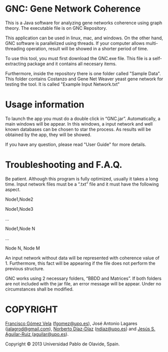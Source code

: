 ﻿GNC: Gene Network Coherence
===========================

This is a Java software for analyzing gene networks coherence using graph theory.
The executable file is on GNC Repository.

This application can be used in linux, mac, and windows. On the other hand, GNC software is parallelized using threads. If your computer allows multi-threading operation, result will be showed in a shorter period of time.

To use this tool, you must first download the GNC.exe file. This file is a self-extracting package and it contains all necesary items.

Furthermore, inside the repository there is one folder called "Sample Data". This folder contains Costanzo and Gene Net Weaver yeast gene network for testing the tool. It is called "Example Input Network.txt"



Usage information
=================

To launch the app you must do a double click in “GNC.jar”. Automatically, a main windows will be appear. In this windows, a input network and well known databases can be chosen to star the process. As results will be obtained by the app, they will be showed.

If you have any question, please read "User Guide" for more details.



Troubleshooting and F.A.Q.
==========================

Be patient. Although this program is fully optimized, usually it takes a long time.
Input network files must be a “.txt” file and it must have the following aspect.

Node1,Node2

Node1,Node3

...

Node1,Node N

...

Node N, Node M

An input network without data will be represented with coherence value of 1. Furthermore, this fact will be appearing if the file does not perform the previous structure.

GNC works using 2 necessary folders, “BBDD and Matrices”. If both folders are not included with the jar file, an error message will be appear. Under no circumstances shall be modified.

COPYRIGHT
=========
<a href="http://www.upo.es/eps/fgomez/">Francisco Gómez Vela</a> (<a href="mailto:fgomez@upo.es">fgomez@upo.es</a>), José Antonio Lagares (<a href="mailto:jalagrod@gmail.com">jalagrod@gmail.com</a>), <a href="http://www.upo.es/eps/ndiaz/">Norberto Díaz-Díaz</a> (<a href="mailto:ndiaz@upo.es">ndiaz@upo.es</a>) and <a href="http://www.upo.es/eps/aguilar/">Jesús S. Aguilar-Ruiz </a>(<a href="mailto:aguilar@upo.es">aguilar@upo.es</a>). 

Copyright © 2013 Universidad Pablo de Olavide, Spain.
